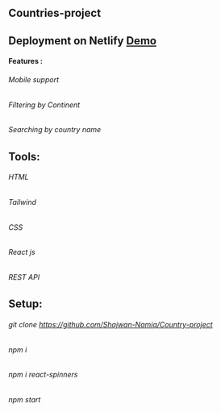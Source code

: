 ## Countries-project


## Deployment on Netlify  <a href="https://main--famous-horse-b91d35.netlify.app/">Demo</a>


#### Features :
###### Mobile support
###### Filtering by Continent 
###### Searching by country name

## Tools: 
###### HTML 
###### Tailwind 
###### CSS
###### React js
###### REST API

## Setup:  
###### git clone https://github.com/Shajwan-Namiq/Country-project
###### npm i 
###### npm i react-spinners
###### npm start 


